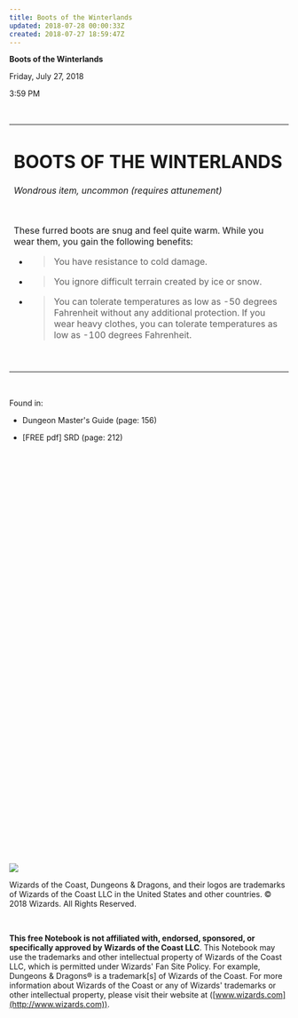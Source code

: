```yaml
---
title: Boots of the Winterlands
updated: 2018-07-28 00:00:33Z
created: 2018-07-27 18:59:47Z
---
```


**Boots of the Winterlands**

Friday, July 27, 2018

3:59 PM

 

<table><tbody><tr class="odd"><td><h1 id="boots-of-the-winterlands"><strong>BOOTS OF THE WINTERLANDS</strong></h1><p><em>Wondrous item, uncommon (requires attunement)</em></p><p> </p><p>These furred boots are snug and feel quite warm. While you wear them, you gain the following benefits:</p><ul><li><blockquote><p>You have resistance to cold damage.</p></blockquote></li><li><blockquote><p>You ignore difficult terrain created by ice or snow.</p></blockquote></li><li><blockquote><p>You can tolerate temperatures as low as -50 degrees Fahrenheit without any additional protection. If you wear heavy clothes, you can tolerate temperatures as low as -100 degrees Fahrenheit.</p></blockquote></li></ul><p> </p></td></tr></tbody></table>

 

Found in:

-   Dungeon Master's Guide (page: 156)

-   \[FREE pdf\] SRD (page: 212)

 

 

 

 

 

 

 

 

 

 

 

 

 

 

 

 

 

 

 

 

 

 

 

 

![](tmp\media\image1.png)

Wizards of the Coast, Dungeons & Dragons, and their logos are trademarks of Wizards of the Coast LLC in the United States and other countries. © 2018 Wizards. All Rights Reserved.

 

**This free Notebook is not affiliated with, endorsed, sponsored, or specifically approved by Wizards of the Coast LLC**. This Notebook may use the trademarks and other intellectual property of Wizards of the Coast LLC, which is permitted under Wizards' Fan Site Policy. For example, Dungeons & Dragons® is a trademark\[s\] of Wizards of the Coast. For more information about Wizards of the Coast or any of Wizards' trademarks or other intellectual property, please visit their website at ([www.wizards.com](http://www.wizards.com)).
